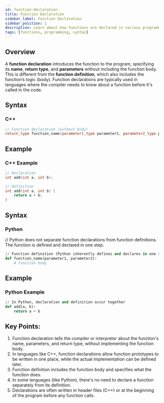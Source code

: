 ```yaml
---
id: function-declaration
title: Function Declaration
sidebar_label: Function Declaration
sidebar_position: 1
description: Learn about how functions are declared in various programming languages.
tags: [functions, programming, syntax]
---
```


## Overview
A **function declaration** introduces the function to the program, specifying its **name**, **return type**, and **parameters** without including the function body. This is different from the **function definition**, which also includes the function’s logic (body). Function declarations are typically used in languages where the compiler needs to know about a function before it's called in the code.

## Syntax
### C++
```c++
// Function declaration (without body)
return_type function_name(parameter1_type parameter1, parameter2_type parameter2);
```


## Example
### C++ Example
```c++
// Declaration
int add(int a, int b);
```

```c++
// Definition
int add(int a, int b) {
    return a + b;
}
```



## Syntax
### Python
// Python does not separate function declarations from function definitions. The function is defined and declared in one step.

```py
// Function definition (Python inherently defines and declares in one step)
def function_name(parameter1, parameter2):
    # function body
```

## Example
### Python Example
```py
// In Python, declaration and definition occur together
def add(a, b):
    return a + b
```

## Key Points:
1. Function declaration tells the compiler or interpreter about the function's name, parameters, and return type, without implementing the function body.
2. In languages like C++, function declarations allow function prototypes to be written in one place, while the actual implementation can be defined later.
3. Function definition includes the function body and specifies what the function does.
4. In some languages (like Python), there's no need to declare a function separately from its definition.
5. Declarations are often written in header files (C++) or at the beginning of the program before any function calls.


